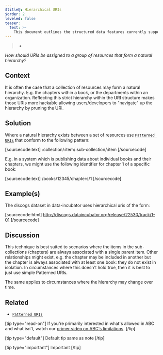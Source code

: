 ```yaml
---
$title@: Hierarchical URIs
$order: 2
leveled: false
teaser:
  text: >-
    This document outlines the structured data features currently supported by ABC.
---
```


>-

*How should URIs be assigned to a group of resources that form a natural hierarchy?*

## Context

It is often the case that a collection of resources may form a natural hierarchy. E.g. the chapters within a book, or the departments within an organization. Reflecting this strict hierarchy within the URI structure makes those URIs more hackable allowing users/developers to "navigate" up the hierarchy by pruning the URI.

## Solution

Where a natural hierarchy exists between a set of resources use [`Patterned URIs`](../chapter-2/patterned-uris) that conform to the following pattern:

[sourcecode:text]
:collection/:item/:sub-collection/:item
[/sourcecode]

E.g. in a system which is publishing data about individual books and their chapters, we might use the following identifier for chapter 1 of a specific book:

[sourcecode:text]
/books/12345/chapters/1
[/sourcecode]

## Example(s)

The discogs dataset in data-incubator uses hierarchical uris of the form:

[sourcecode:html]
http://discogs.dataincubator.org/release/22530/track/1-01
[/sourcecode]

## Discussion

This technique is best suited to scenarios where the items in the sub-collections (chapters) are always associated with a single parent item. Other relationships might exist, e.g. the chapter may be included in another but the chapter is always associated with at least one book: they do not exist in isolation. In circumstances where this doesn't hold true, then it is best to just use simple Patterned URIs.

The same applies to circumstances where the hierarchy may change over time.

## Related

- [`Patterned URIs`](../chapter-2/patterned-uris)


[tip type="read-on"]
If you're primarily interested in what's allowed in ABC and what isn't, watch our [primer video on ABC's limitations](https://www.youtube.com/watch?v=Gv8A4CktajQ).
[/tip]

[tip type="default"]
Default tip same as note
[/tip]

[tip type="important"]
Important
[/tip]


